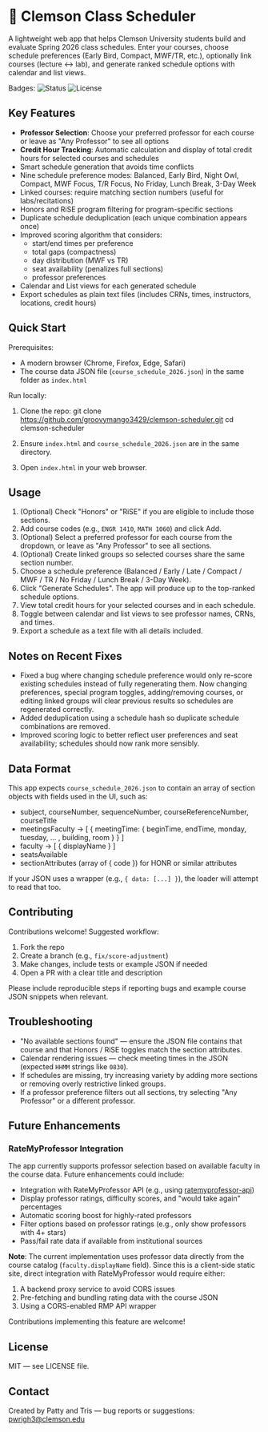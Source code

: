 # 🐅 Clemson Class Scheduler

A lightweight web app that helps Clemson University students build and evaluate Spring 2026 class schedules. Enter your courses, choose schedule preferences (Early Bird, Compact, MWF/TR, etc.), optionally link courses (lecture ↔ lab), and generate ranked schedule options with calendar and list views.

Badges: ![Status](https://img.shields.io/badge/status-beta-yellow) ![License](https://img.shields.io/badge/license-MIT-blue)

## Key Features

- **Professor Selection**: Choose your preferred professor for each course or leave as "Any Professor" to see all options
- **Credit Hour Tracking**: Automatic calculation and display of total credit hours for selected courses and schedules
- Smart schedule generation that avoids time conflicts
- Nine schedule preference modes: Balanced, Early Bird, Night Owl, Compact, MWF Focus, T/R Focus, No Friday, Lunch Break, 3-Day Week
- Linked courses: require matching section numbers (useful for labs/recitations)
- Honors and RiSE program filtering for program-specific sections
- Duplicate schedule deduplication (each unique combination appears once)
- Improved scoring algorithm that considers:
  - start/end times per preference
  - total gaps (compactness)
  - day distribution (MWF vs TR)
  - seat availability (penalizes full sections)
  - professor preferences
- Calendar and List views for each generated schedule
- Export schedules as plain text files (includes CRNs, times, instructors, locations, credit hours)

## Quick Start

Prerequisites:
- A modern browser (Chrome, Firefox, Edge, Safari)
- The course data JSON file (`course_schedule_2026.json`) in the same folder as `index.html`

Run locally:
1. Clone the repo:
   git clone https://github.com/groovymango3429/clemson-scheduler.git
   cd clemson-scheduler

2. Ensure `index.html` and `course_schedule_2026.json` are in the same directory.

3. Open `index.html` in your web browser.


## Usage

1. (Optional) Check "Honors" or "RiSE" if you are eligible to include those sections.
2. Add course codes (e.g., `ENGR 1410`, `MATH 1060`) and click Add.
3. (Optional) Select a preferred professor for each course from the dropdown, or leave as "Any Professor" to see all sections.
4. (Optional) Create linked groups so selected courses share the same section number.
5. Choose a schedule preference (Balanced / Early / Late / Compact / MWF / TR / No Friday / Lunch Break / 3-Day Week).
6. Click "Generate Schedules". The app will produce up to the top-ranked schedule options.
7. View total credit hours for your selected courses and in each schedule.
8. Toggle between calendar and list views to see professor names, CRNs, and times.
9. Export a schedule as a text file with all details included.

## Notes on Recent Fixes
- Fixed a bug where changing schedule preference would only re-score existing schedules instead of fully regenerating them. Now changing preferences, special program toggles, adding/removing courses, or editing linked groups will clear previous results so schedules are regenerated correctly.
- Added deduplication using a schedule hash so duplicate schedule combinations are removed.
- Improved scoring logic to better reflect user preferences and seat availability; schedules should now rank more sensibly.

## Data Format
This app expects `course_schedule_2026.json` to contain an array of section objects with fields used in the UI, such as:
- subject, courseNumber, sequenceNumber, courseReferenceNumber, courseTitle
- meetingsFaculty → [ { meetingTime: { beginTime, endTime, monday, tuesday, ... , building, room } } ]
- faculty → [ { displayName } ]
- seatsAvailable
- sectionAttributes (array of { code }) for HONR or similar attributes

If your JSON uses a wrapper (e.g., `{ data: [...] }`), the loader will attempt to read that too.

## Contributing
Contributions welcome! Suggested workflow:
1. Fork the repo
2. Create a branch (e.g., `fix/score-adjustment`)
3. Make changes, include tests or example JSON if needed
4. Open a PR with a clear title and description

Please include reproducible steps if reporting bugs and example course JSON snippets when relevant.

## Troubleshooting
- "No available sections found" — ensure the JSON file contains that course and that Honors / RiSE toggles match the section attributes.
- Calendar rendering issues — check meeting times in the JSON (expected `HHMM` strings like `0830`).
- If schedules are missing, try increasing variety by adding more sections or removing overly restrictive linked groups.
- If a professor preference filters out all sections, try selecting "Any Professor" or a different professor.

## Future Enhancements

### RateMyProfessor Integration
The app currently supports professor selection based on available faculty in the course data. Future enhancements could include:

- Integration with RateMyProfessor API (e.g., using [ratemyprofessor-api](https://github.com/tisuela/ratemyprof-api))
- Display professor ratings, difficulty scores, and "would take again" percentages
- Automatic scoring boost for highly-rated professors
- Filter options based on professor ratings (e.g., only show professors with 4+ stars)
- Pass/fail rate data if available from institutional sources

**Note**: The current implementation uses professor data directly from the course catalog (`faculty.displayName` field). Since this is a client-side static site, direct integration with RateMyProfessor would require either:
1. A backend proxy service to avoid CORS issues
2. Pre-fetching and bundling rating data with the course JSON
3. Using a CORS-enabled RMP API wrapper

Contributions implementing this feature are welcome!

## License
MIT — see LICENSE file.

## Contact
Created by Patty and Tris — bug reports or suggestions: pwrigh3@clemson.edu
